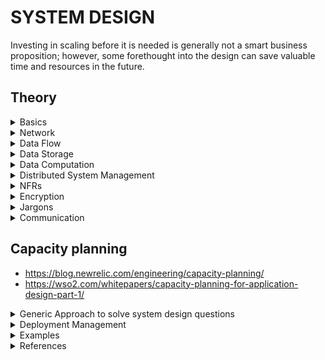 # SYSTEM DESIGN

Investing in scaling before it is needed is generally not a smart business proposition; however, some forethought into the design can save valuable time and resources in the future.

## Theory

<details>
<summary> Basics
</summary>

### System Design Basics

- https://www.youtube.com/watch?v=uaD8ugY9C_c : How to prepare for System Design Interview | 4 Essential Tips

- https://www.cronj.com/blog/system-designing-basics/ : system design basics

- https://coursehunters.online/t/educative-io-design-gurus-grokking-the-system-design-interview-part-5/584 : Detailed overview of all the jargons   

- https://www.freecodecamp.org/news/systems-design-for-interviews/amp/

- https://lethain.com/introduction-to-architecting-systems-for-scale/

- https://github.com/donnemartin/system-design-primer#system-design-topics-start-here : system design prep github page, by a FB SE (*****)

- https://tianpan.co/notes/2016-02-13-crack-the-system-design-interview : Crack the System Design Interview




### Key Characteristics of Distributed Systems

- https://www.youtube.com/watch?v=Y6Ev8GIlbxc : Distributed Systems in One Lesson by Tim Berglund

- https://learning.oreilly.com/videos/distributed-systems-in/9781491924914 : Distributed Systems in One Lesson

#### Scaling

- http://highscalability.com/blog/2010/12/1/8-commonly-used-scalable-system-design-patterns.html

- http://highscalability.com/blog/2010/11/24/great-introductory-video-on-scalability-from-harvard-compute.html

- https://www.lecloud.net/search/scalability

- http://highscalability.com/blog/2012/9/19/the-4-building-blocks-of-architecting-systems-for-scale.html

- https://www.youtube.com/watch?v=-W9F__D3oY4 : CS75 (Summer 2012) Lecture 9 Scalability Harvard Web Development David Malan



</details>

<details>
<summary> Network
</summary>

### OSI Model

- https://www.youtube.com/watch?v=vv4y_uOneC0

### Content Delivery Network
A CDN is a third-party service that acts like a cache for your servers. Sometimes, web applications can be slow for users in a particular region if your servers are located only in another region. A CDN has servers all around the world, meaning that the latency to a CDN's servers will almost always be far better than the latency to your servers. Two of the most popular CDNs are Cloudflare and Google Cloud CDN.

- https://www.youtube.com/watch?v=Bsq5cKkS33I : What is a Content Delivery Network (CDN)?



### DNS
Short for Domain Name System, it describes the entities and protocols involved in the translation from domain names to IP Addresses. Typically, machines make a DNS query to a well known entity which is responsible for returning the IP address (or multiple ones) of the requested domain name in the response.

- https://www.youtube.com/watch?v=JkEYOt08-rU : DNS (Domain Name System) - Explained , Types of Domain Name Servers | How DNS works | TechTerms

- https://www.youtube.com/watch?v=dh406O2v_1c : What happens when type google.com into your browser address box and hit enter?


### DMZ

- https://www.youtube.com/watch?v=dqlzQXo1wqo

In computer networks, a DMZ (demilitarized zone), also sometimes known as a perimeter network or a screened subnetwork, is a physical or logical subnet that separates an internal local area network (LAN) from other untrusted networks -- usually the internet. External-facing servers, resources and services are located in the DMZ. Therefore, they are accessible from the internet, but the rest of the internal LAN remains unreachable. This provides an additional layer of security to the LAN as it restricts a hacker's ability to directly access internal servers and data via the internet.

Any service provided to users on the public internet should be placed in the DMZ network. Some of the most common of these services include web servers and proxy servers, as well as servers for email, domain name system (DNS), File Transfer Protocol (FTP) and voice over IP (VoIP).

### NAT

- https://www.youtube.com/watch?v=FTUV0t6JaDA

Network Address Translation (NAT) is the process where a network device, usually a firewall, assigns a public address to a computer (or group of computers) inside a private network. The main use of NAT is to limit the number of public IP addresses an organization or company must use, for both economy and security purposes.

The most common form of network translation involves a large private network using addresses in a private range (10.0.0.0 to 10.255.255.255, 172.16.0.0 to 172.31.255.255, or 192.168.0 0 to 192.168.255.255). The private addressing scheme works well for computers that only have to access resources inside the network, like workstations needing access to file servers and printers. Routers inside the private network can route traffic between private addresses with no trouble. However, to access resources outside the network, like the Internet, these computers have to have a public address in order for responses to their requests to return to them. This is where NAT comes into play.

- https://whatismyipaddress.com/nat

</details>


<details>
<summary> Data Flow
</summary>

### Load Balancing

A type of reverse proxy that distributes traffic across servers. Load balancers can be found in many parts of a system, from the DNS layer all the way to the database layer.

- https://www.youtube.com/watch?v=7LMaAVwZE2c : Load Balancing | What are Load Balancers?

- https://www.educative.io/courses/grokking-the-system-design-interview/3jEwl04BL7Q 

#### Algos
- https://www.youtube.com/watch?v=iqOTT7_7qXY

- Round Robin
- weighted round robin : u have to provide the weight of each server
- Least connections
- Weighted Least connections
- Random

#### L3

- To distribute between different data centres.

#### L4
- https://www.nginx.com/resources/glossary/layer-4-load-balancing/

- For Internet traffic specifically, a Layer 4 load balancer bases the load-balancing decision on the source and destination IP addresses and ports recorded in the packet header, without considering the contents of the packet.

#### L7
- Layer 7 load balancers base their routing decisions on various characteristics of the HTTP header and on the actual contents of the message, such as the URL, the type of data (text, video, graphics), or information in a cookie.
- They serve as reverse proxy

- https://www.nginx.com/resources/glossary/layer-7-load-balancing/


#### Two-Tier Load Balancing Scheme

### Proxies

#### Forward Proxy

A server that sits between a client and servers and acts on behalf of the client, typically used to mask the client's identity (IP address). Note that forward proxies are often referred to as just proxies.

- https://www.youtube.com/watch?v=ozhe__GdWC8&t=241s : Proxy vs. Reverse Proxy (Explained by Example)


#### Reverse Proxy
A server that sits between clients and servers and acts on behalf of the servers, typically used for logging, load balancing, or caching.

In computer networks, a reverse proxy is a type of proxy server that retrieves resources on behalf of a client from one or more servers. These resources are then returned to the client, appearing as if they originated from the proxy server itself. Unlike a forward proxy, which is an intermediary for its associated clients to contact any server, a reverse proxy is an intermediary for its associated servers to be contacted by any client. In other words, a proxy acts on behalf of the client(s), while a reverse proxy acts on behalf of the server(s).


- https://www.youtube.com/watch?v=S8J2fkN2FeI : Load Balancer vs Reverse Proxy (Explained by Example)


### API Gateway 

- https://microservices.io/patterns/apigateway.html
- https://www.youtube.com/watch?v=vHQqQBYJtLI

**Functionalities provided by API Gateway**

- Security : Authentication & Authorization
- Routing
- Protocol Translation
- Audit

- It acts as the single entryway into a system allowing multiple APIs or microservices to act cohesively and provide a uniform experience to the user. 
- The most important role the API gateway plays is ensuring reliable processing of every API call.

![API GW](https://github.com/himkak/notes/blob/master/SystemDesign/ApiGw.png)

**Problems it solves**
- How to support different clients
	- Different clients need different data
	- Network performance is different for different types of clients
- The number of service instances and their locations (host+port) changes dynamically
- Services might use a diverse set of protocols, some of which might not be web friendly

**Solution**
- Translates from a “standard” public web-friendly API protocol to whatever protocols are used internally
- Simplifies the client by moving logic for calling multiple services from the client to API gateway
- Insulates the clients from how the application is partitioned into microservices
- Insulates the clients from the problem of determining the locations of service instances
- Provides the optimal API for each client

#### ZUUL API GATEWAY

- https://www.youtube.com/watch?v=sPgwbt7iREk


### Streaming
In networking, it usually refers to the act of continuously getting a feed of information from a server by keeping an open connection between the two machines or processes.




</details>

<details>
<summary> Data Storage
</summary>

# Data Storage

### SAN

A Storage Area Network (SAN) is a specialized, high-speed network that provides block-level network access to storage. SANs are typically composed of hosts, switches, storage elements, and storage devices that are interconnected using a variety of technologies, topologies, and protocols. SANs may also span multiple sites.

A SAN presents storage devices to a host such that the storage appears to be locally attached. This simplified presentation of storage to a host is accomplished through the use of different types of virtualization.

### SSD & HD

https://www.crucial.com/articles/about-ssd/ssd-vs-hdd#

- ssd : Solid State Drive

## Relational DB

### Federation

Federation (or functional partitioning) splits up databases by function. For example, instead of a single, monolithic database, you could have three databases: forums, users, and products, resulting in less read and write traffic to each database and therefore less replication lag. Smaller databases result in more data that can fit in memory, which in turn results in more cache hits due to improved cache locality. With no single central master serializing writes you can write in parallel, increasing throughput.

### Indexes

### Redundancy and Replication

### SQL vs. NoSQL

### CAP Theorem
Stands for Consistency, Availability, Partition tolerance. In a nutshell, this theorem states that any distributed system can only achieve 2 of these 3 properties. Furthermore, since almost all useful systems do have network-partition tolerance, it's generally boiled down to: Consistency vs. Availability; pick one.

One thing to keep in mind is that some levels of consistency are still achievable with high availability, but strong consistency is much harder.


http://ksat.me/a-plain-english-introduction-to-cap-theorem in layman terms by comparing with real world

- https://codahale.com/you-cant-sacrifice-partition-tolerance/

### PACELC

- https://pusher.com/sessions/meetup/the-realtime-guild/realtime-ish-shared-state-latency-vs-consistency 
- https://pbs.twimg.com/media/D850vcJUIAA1Ygy.jpg 

### Sharding Relational DB

- https://www.citusdata.com/blog/2017/08/09/principles-of-sharding-for-relational-databases/


## NoSql DBs

- https://www.youtube.com/watch?v=qI_g07C_Q5I


### Consistent Hashing  

Problem : In a distributed system, when we add or remove servers. If we use hashing, hasd-code to identify the server, the hash-code of all the data will change, when we add or remove server.

A type of hashing that minimizes the number of keys that need to be remapped when a hash table gets resized. It's often used by load balancers to distribute traffic to servers; it minimizes the number of requests that get forwarded to different servers when new servers are added or when existing servers are brought down.

- https://www.youtube.com/watch?v=tHEyzVbl4bg

- https://www.youtube.com/watch?v=UU_JG8Uujvo 

- https://www.toptal.com/big-data/consistent-hashing   

- https://www.ably.io/blog/implementing-efficient-consistent-hashing   

- https://www.youtube.com/watch?v=QWeO2OB40VY&list=PLq9MXGH7Fkt-2j8wwR2hUeTlSoFiGQDsJ&index=5&t=13s

- https://en.wikipedia.org/wiki/Category:Hashing

- https://www.youtube.com/watch?v=apHAqUG3Pi8

- https://medium.com/system-design-blog/consistent-hashing-b9134c8a9062

- http://tom-e-white.com/2007/11/consistent-hashing.html : also contains sample implementation, using TreeMap

- https://www.ably.io/blog/implementing-efficient-consistent-hashing/


### Caching 

#### Redis

- https://github.com/himkak/notes/tree/master/Redis 

#### Cache Eviction Policy

##### LRU
The backing data structure is : HashMap for get, put and delete in O(1), backed by doubly linked list to maintain the priority order to identify the least recently used entity.
- https://www.youtube.com/watch?v=DUbEgNw-F9c (video)(Bit of distributed cache more of LRU)
- https://www.youtube.com/watch?v=S6IfqDXWa10&t=585s (video)
- https://www.learn4master.com/data-structures/hashtable/leetcode-lru-cache-solution-in-java (Implementation in java)
- https://www.quora.com/How-are-linked-lists-good-for-LRU-caches
##### TTL

#### Distributed Cache

**MemCached**


### Data Partitioning


#### Cassandra
- https://github.com/himkak/notes/blob/master/DB/cassandra/Cassandra.md

- https://docs.datastax.com/en/archived/cassandra/3.0/cassandra/architecture/archTOC.html

#### HBase

- good for big data (TBs or PBs)
- good for random reads and writes

- https://www.youtube.com/watch?v=hs8QnQvwyCM
- https://www.youtube.com/watch?v=2Ci_QxJ1kiE
- https://www.youtube.com/watch?v=VRD775iqAko

### Graph DB

- Alternative to rest or replacament of REST
- provides bi-directional streaming
- 

#### Neo4j

- https://neo4j.com/graphacademy/online-training/introduction-to-neo4j/part-1/


### Time series Database

**Key features**
- Data is immutable. Once the data is inserted, it will not be changed
- Query is done on time range. In comparison to relational db where query is done on match basis (which might be using indexes). So relational DB doesnt fits well for managing time series database.
- Every row in timeseries DB represents a time window

- https://www.youtube.com/watch?v=HB9bG3Qcvq8 : What is a Time Series Database?
- https://www.youtube.com/watch?v=SgD3RD2Shg4 : Time Series Databases in the Upside-down Internet 

- 

### Event Store
- Databse optimized for storing events

### Comparison of Databases

- https://www.youtube.com/watch?v=QlqylUeqeis : Cassandra vs MongoDB vs HBase | Difference Between Popular NoSQL Databases | Edureka

- https://www.youtube.com/watch?v=v5e_PasMdXc : How to Choose the Right Database? - MongoDB, Cassandra, MySQL, HBase - Frank Kane
	- If I have huge amount of data and want to scale in future, then go for NoSql
	- If My Data is not very much organized, then Go for NoSql.
	
![Which DB to prefer](https://github.com/himkak/notes/blob/master/SystemDesign/WhichDbToPrefer.png)

- https://www.youtube.com/watch?v=KWOSGVtHWqA : AWS re:Invent 2017: [REPEAT] Which Database to Use When? (DAT310-R)


### Polyglot persistence
- Polyglot persistence is the concept of using different data storage technologies to handle different data storage needs within a given enterprise and even software application.

#### Points to be considered to decide the Database

- shape

![Data shape](https://github.com/himkak/notes/blob/master/SystemDesign/DB_Consideration_Shape.PNG)

- size

![Data size](https://github.com/himkak/notes/blob/master/SystemDesign/DB_Consideration_Size.PNG)

- computational requirements for the data

![Data compute](https://github.com/himkak/notes/blob/master/SystemDesign/DB_Consideration_Compute.PNG)

- 
![DB types with behaviour](https://github.com/himkak/notes/blob/master/SystemDesign/DbTypesWithBehaviour.PNG)

- 
![Relational DBs behaviour](https://github.com/himkak/notes/blob/master/SystemDesign/RelationalDbsBehaviour.PNG)

### Database Lock

### Searching

- https://www.youtube.com/watch?v=KyCYyoGusqs

#### Inverted / reverese index
- https://www.geeksforgeeks.org/inverted-index/

#### Elastic Search

- uses apache lucene

### Transations

#### Relational DB

##### ACID Transaction 
A type of database transaction that has four important properties:

**Atomicity**: The operations that constitute the transaction will either all succeed or all fail. There is no in-between state.  
**Consistency**: The transaction cannot bring the database to an invalid state. After the transaction is committed or rolled back, the rules for each record will still apply, and all future transactions will see the effect of the transaction. Also named Strong Consistency.  
**Isolation**: The execution of multiple transactions concurrently will have the same effect as if they had been executed sequentially.  
**Durability**: Any committed transaction is written to non-volatile storage. It will not be undone by a crash, power loss, or network partition.  



#### Distributed Transactions


#### 2 Phase Commit

- https://codahale.com/you-cant-sacrifice-partition-tolerance/

- https://stackoverflow.com/questions/7389382/two-phase-commit

### OLAP

### OLTP

### Sharding
Sometimes called data partitioning, sharding is the act of splitting a database into two or more pieces called shards and is typically done to increase the throughput of your database. Popular sharding strategies include:

Sharding based on a client's region
Sharding based on the type of data (e.g: user data gets stored in one shard, payments data gets stored in another shard)
Sharding based on the hash of a column (only for structured data)

### AWS S3

</details>

<details>
<summary> Data Computation
</summary>

### MapReduce
A popular framework for data processing at a very large scale by splitting the work into as many sub-tasks as needed and processing those in parallel on a big cluster of machines. It is comprised of 2 main steps: Map and Reduce. The map step takes the input and its output will further get passed onto reducers. The output of the reducers get concatenated into the final result.

### Async processing

</details>


<details>
<summary> Distributed System Management
</summary>

# Distributed System Management

### Leader Election
The process by which nodes in a cluster (for instance, servers in a set of servers) elect a so-called "leader" amongst them, responsible for the primary operations of the service that these nodes support. When correctly implemented, leader election guarantees that all nodes in the cluster know which one is the leader at any given time and can elect a new leader if the leader dies for whatever reason.

### Consensus Algorithm
A type of complex algorithms used to have multiple entities agree on a single data value, like who the "leader" is amongst a group of machines. Two popular consensus algorithms are Paxos and Raft.

### ZooKeeper
ZooKeeper is a strongly consistent, highly available key-value store. It's often used to store important configuration or to perform leader election.



</details>

<details>
<summary> NFRs
</summary>

# NFRs

### Monitoring 

#### APIs 

### Fault tolerant 

### Latency
The time it takes for a certain operation to complete in a system. Most often this measure is a time duration, like milliseconds or seconds. 



</details>




<details>
<summary> Encryption
</summary>

## Encryption

### SHA
Short for "Secure Hash Algorithms", the SHA is a collection of cryptographic hash functions used in the industry. These days, SHA-3 is a popular choice to use in a system.


</details>


<details>
<summary> Jargons
</summary>

### SLA
Short for "service-level agreement", an SLA is a collection of guarantees given to a customer by a service provider. SLAs typically make guarantees on a system's availability, amongst other things. SLAs are made up of one or multiple SLOs.

### SLO
Short for "service-level objective", an SLO is a guarantee given to a customer by a service provider. SLOs typically make guarantees on a system's availability, amongst other things. SLOs constitute an SLA.

</details>


<details>
<summary> Communication
</summary>

### Long-Polling vs WebSockets vs Server-Sent Events

- https://www.educative.io/courses/grokking-the-system-design-interview/gx7wZzWn5Vj

### Polling
The act of fetching a resource or piece of data regularly at an interval to make sure your data is not too stale.


#### JMS 	

### Eventing System


### Kafka

- https://github.com/himkak/notes/tree/master/Kafka 


### HTTP Security Authentication Authorization

- https://app.pluralsight.com/library/courses/oauth2-json-web-tokens-openid-connect-introduction/table-of-contents?aid=7010a000002BWq6AAG : oauth2, jwt, openId

- https://app.pluralsight.com/library/courses/web-security-owasp-top10-big-picture/table-of-contents : owasp top 10

#### JWT
https://www.youtube.com/watch?v=soGRyl9ztjI   (Introduction: what is session token, issues with session token and session-id, what is jwt token oh high level and how it solves the issue)  
https://www.youtube.com/watch?v=_XbXkVdoG_0    (JWT structure)   

#### OAUTH  
Used to access a resource via service on behalf of the owner of the resource.  
https://www.youtube.com/watch?v=3pZ3Nh8tgTE   


### HTTP

- https://app.pluralsight.com/library/courses/xhttp-fund/table-of-contents

#### Methods

An **idempotent** HTTP method is a HTTP method that can be called many times without different outcomes. It would not matter if the method is called only once, or ten times over. The result should be the same. 


**POST**

The HTTP POST method sends data to the server. The type of the body of the request is indicated by the Content-Type header.

The difference between PUT and POST is that PUT is idempotent: calling it once or several times successively has the same effect (that is no side effect), where successive identical POST may have additional effects, like passing an order several times.

**PUT**

The HTTP PUT request method creates a new resource or replaces a representation of the target resource with the request payload.

The difference between PUT and POST is that **PUT is idempotent**: calling it once or several times successively has the same effect (that is no side effect), where successive identical POST may have additional effects, like passing an order several times.

Request has body :	Yes
Successful response has body "	No
Safe "	No
Idempotent :	Yes
Cacheable :	No
Allowed in HTML forms :	No

**PATCH**  
The HTTP PATCH request method applies partial modifications to a resource.
The HTTP PUT method only allows complete replacement of a document. Unlike PUT, PATCH is not idempotent, meaning successive identical patch requests may have different effects. 

Request has body :	Yes
Successful response has body :	Yes
Safe :	No
Idempotent : No
Cacheable :	No
Allowed in HTML forms :	No

https://developer.mozilla.org/en-US/docs/Web/HTTP/Methods/PATCH

#### REST

- https://app.pluralsight.com/library/courses/designing-restful-web-apis/table-of-contents : Designing RESTful Web APIs

**Richardson Maturity Model**
Level 0 - The swarm of POX : using HTTP as a transport system for remote interactions
Level 1 - Resources  
Level 2 - HTTP Verbs   
Level 3 - Hypermedia Controls  

![Rchardson Maturity Model](https://github.com/himkak/notes/blob/master/SystemDesign/Http_RichardsonMaturityModel.png)

- https://martinfowler.com/articles/richardsonMaturityModel.html

- https://restfulapi.net/resource-naming/

- https://pages.apigee.com/rs/351-WXY-166/images/Web-design-the-missing-link-ebook-2016-11.pdf

##### Rest Best practises

- Use nouns to represent resources
- Use forward slash (/) to indicate hierarchical relationships
- Do not use trailing forward slash (/) in URIs
- Use hyphens (-) to improve the readability of URIs
- Do not use underscores ( _ )
- Use lowercase letters in URIs
- Never use CRUD function names in URIs
- Use query component to filter URI collection
- resources archetype can be divided into 4 types :
	document : 
			A document resource is a singular concept that is akin to an object instance or database record
			Use “singular” name to denote document resource archetype.

				http://api.example.com/device-management/managed-devices/{device-id}
				http://api.example.com/user-management/users/{id}
				http://api.example.com/user-management/users/admin
	collection :
			A collection resource is a server-managed directory of resources.
			Use “plural” name to denote collection resource archetype.

			http://api.example.com/device-management/managed-devices
			http://api.example.com/user-management/users
			http://api.example.com/user-management/users/{id}/accounts
	store :
			A store is a client-managed resource repository. A store resource lets an API client put resources in, get them back out, and decide when to delete them
			Use “plural” name to denote store resource archetype.

			http://api.example.com/song-management/users/{id}/playlists
	controller :
			A controller resource models a procedural concept. Controller resources are like executable functions, with parameters and return values; inputs and outputs.
			Use “verb” to denote controller archetype.

			http://api.example.com/cart-management/users/{id}/cart/checkout
			http://api.example.com/song-management/users/{id}/playlist/play



### GRPC

- https://www.youtube.com/watch?v=X9N2MP7D6i0

### AVRO RPC

### TCP

### UDP

### WebSockets

- https://www.youtube.com/watch?v=i5OVcTdt_OU : What are WebSockets | How is it different from HTTP?


</details>


## Capacity planning
- https://blog.newrelic.com/engineering/capacity-planning/
- https://wso2.com/whitepapers/capacity-planning-for-application-design-part-1/




<details>
<summary> Generic Approach to solve system design questions
</summary>

## How to approach a problem

1. **Requirement Gathering**	:
	- Define the scope of the problem
	- Clarify and agree on the scope of the system
	- User cases (description of sequences of events that, taken together, lead to a system doing something useful)
		- Who is going to use it?
		- How are they going to use it?
	- Constraints
		- Mainly identify traffic and data handling constraints at scale.
		- Scale of the system such as requests per second, requests types, data written per second, data read per second)
		- Special system requirements such as multi-threading, read or write oriented.

2. **Identify the high level components**
	- Define their domain


2. **System interface definition** : Identify the APIs to be exposed		


3. **Back-of-the-envelope capacity estimation** : 		
		estimate the scale of the system you’re going to design.		
		How much storage would we need?		
		What network bandwidth usage are we expecting?		
		
		
4. **Defining the data model**
		Which database system should we use? Would NoSQL like Cassandra best fits our needs, or we should use MySQL-like solution.
		
5.	**Identify the data storage system**:  
		Points to be considered :  
			- If the data is for premanemnt storage or temporary ? If temporary then we can prefer any cache.  
			- If cache, what will be the eviction policy ?  
			- What data structure required to store the data ?  
			- What all operations will be performed on the data ?  
			- Amount of data  
			- Will data increase in future ? Is horizontal scalability required for the data to store ?  
			- What is the TPS to support  
			- How much latency is allowed  
			- Will reads be consistent or eventual consistent  
			- Availability ? is 100% availability of data required ?  
						
						
6. **High-level design**  
		Draw a block diagram with 5–6 boxes representing core components of your system. You should identify enough components that are needed to solve the actual problem from end-to-end.
7. **Detailed design for selected components**  
		- If we’ll be storing a huge amount of data, how should we partition our data to distribute it to multiple databases?  
		- How much and at which layer should we introduce cache to speed things up?  
		- What components need better load balancing?  
8. **Identifying and resolving bottlenecks**  
		- Is there any single point of failure in our system? What are we doing to mitigate it?  
		- Do we’ve enough replicas of the data so that if we lose a few servers, we can still serve our users?  
		- Similarly, do we’ve enough copies of different services running, such that a few failures will not cause total system shutdown?  
		- How are we monitoring the performance of our service? Do we get alerts whenever critical components fail or their performance degrades?  
		
### Points to take care while designing a distributed system
- fault tolerant

</details>

<details>
<summary> Deployment Management
</summary>

### Docker

### Kubernetes

### Jenkins

### AWS Lambda

### Canary Deployment

- https://www.youtube.com/watch?v=3IJ5ko8jSIA&list=WL&index=90

### Blue Green Deployment

### AB Testing

- https://www.youtube.com/watch?v=zFMgpxG-chM



</details>

<details>
<summary> Examples
</summary>


### design a short URL system 

- https://github.com/himkak/notes/blob/master/SystemDesign/tinyUrl.md

### Designing Typeahead Suggestion



### design chrome autocompletion

### Chat Applications 

- https://github.com/himkak/notes/blob/master/SystemDesign/WhatsApp.md

### Notification
- GCM (Google Cloud Messaging) server is used to send notification to apps
- XMPP protocol is used

### Video Streaming

#### Netflix

- https://github.com/himkak/notes/blob/master/SystemDesign/netflix.md

#### youtube

- http://blog.gainlo.co/index.php/2016/10/22/design-youtube-part/

- http://blog.gainlo.co/index.php/2016/11/04/design-youtube-part-ii/


### Ride Sharing like Uber

- https://www.youtube.com/watch?v=NOHQ15lwHKY : Uber System Design | Design Ride-Hailing Application | System Design Interview



### Social Media

#### facebook

- http://highscalability.com/blog/category/facebook

- http://highscalability.com/blog/2015/11/14/how-facebooks-safety-check-works.html

- http://highscalability.com/blog/2010/8/2/7-scaling-strategies-facebook-used-to-grow-to-500-million-us.html

#### Twitter

- http://highscalability.com/scaling-twitter-making-twitter-10000-percent-faster

- https://blog.twitter.com/engineering/en_us.html

#### Instagram

- https://www.youtube.com/watch?v=da7mdMz0g0g : Instagram System Design | Design Photo-Sharing Application | System Design Interview
- https://techtakshila.com/system-design-interview/chapter-1


### Ticket booking system

#### Expedia

#### MakeMyTrip

### TIme Series

#### FitBit

### E-Commerce

- http://blog.gainlo.co/index.php/2016/08/22/design-ecommerce-website-part/

- http://blog.gainlo.co/index.php/2016/08/28/design-ecommerce-website-part-ii/

#### Amazon

- http://highscalability.com/amazon-architecture





### Distributed cache

- https://www.youtube.com/watch?v=U3RkDLtS7uY

### Web Crawler

- https://github.com/donnemartin/system-design-primer/tree/master/solutions/system_design/web_crawler
- http://blog.gainlo.co/index.php/2016/06/29/build-web-crawler/
- http://blog.gainlo.co/index.php/2016/06/29/build-web-crawler/
- http://infolab.stanford.edu/~olston/publications/crawling_survey.pdf
- https://medium.com/@morefree7/design-a-distributed-web-crawler-f67a8ebb8336

- https://github.com/himkak/library/blob/master/system%20design/GrokkingTheSystemDesign_Educative_Designing%20a%20Web%20Crawler.pdf
- https://www.youtube.com/watch?v=BKZxZwUgL3Y
- https://medium.com/@morefree7/design-a-distributed-web-crawler-f67a8ebb8336

### Search Engine

#### Google

- http://highscalability.com/google-architecture

- https://www.youtube.com/watch?v=KyCYyoGusqs


### key value store

- http://blog.gainlo.co/index.php/2016/06/14/design-a-key-value-store-part-i/
- http://blog.gainlo.co/index.php/2016/06/21/design-key-value-store-part-ii/

### Garbage collection system

- http://blog.gainlo.co/index.php/2016/07/25/design-a-garbage-collection-system-part-i/

- http://blog.gainlo.co/index.php/2016/08/08/design-garbage-collection-system-part-ii/

### Dropbox

- http://blog.gainlo.co/index.php/2016/09/12/dropbox-interview-design-hit-counter/

### Rate limiting

- https://www.ably.io/blog/distributed-rate-limiting-scale-your-platform/
	
	
### Auto Suggest System

- use trie data structure. Every suggestion node will also have score and we will show the result sorted.
- To improvize it, save the suggestions in each node
- To improvize more create a hashMap, with prefix <-> suggestions
- https://www.youtube.com/watch?v=xrYTjaK5QVM

</details>




<details>
<summary> References
</summary>



## References:

- https://drive.google.com/drive/folders/1OOM9DvWK3uWrlC-itxycbYroDS439Fhv : system design from algo-expert...
- https://drive.google.com/drive/u/0/folders/1nDXkIzCQ1KQ2DnovRqSkMOTwmLzXA5iX : system design foundation...

- https://github.com/donnemartin/system-design-primer/tree/master/solutions/object_oriented_design : sample oops problem

- https://github.com/donnemartin/system-design-primer/tree/master/solutions/system_design : sample system design problems

- https://www.pramp.com/ : practise system design questions with mock interview

- https://hackernoon.com/anatomy-of-a-system-design-interview-4cb57d75a53f  : high level steps to approach a problem   

- https://coursehunters.online/t/systems-design-fundamentals-glossary/2977 : Contains the glossary of the keywords used by architects    

- https://www.youtube.com/channel/UCn1XnDWhsLS5URXTi5wtFTA?view_as=subscriber : vidoes on designing system   

- https://github.com/binhnguyennus/awesome-scalability

- https://techtakshila.com/system-design/chapter-1



- https://medium.com/javarevisited/top-5-courses-to-learn-software-architecture-in-2020-best-of-lot-5d34ebc52e9



- https://www.coursera.org/learn/software-architecture?ranMID=40328&ranEAID=JVFxdTr9V80&ranSiteID=JVFxdTr9V80-w0sDNc1Z52m5QrxY66y1jg&siteID=JVFxdTr9V80-w0sDNc1Z52m5QrxY66y1jg&utm_content=10&utm_medium=partners&utm_source=linkshare&utm_campaign=JVFxdTr9V80 : Software Architecture

- https://app.pluralsight.com/library/courses/developer-to-architect/table-of-contents?aid=7010a000001xAKZAA2 : Developer to Architect

- https://www.developertoarchitect.com/ : developer to architect

- https://app.pluralsight.com/library/courses/clean-architecture-patterns-practices-principles/table-of-contents?aid=7010a000001xAKZAA2 : Clean Architecture: Patterns, Practices, and Principles

- https://www.quora.com/q/naiehxlhbpjhhons?q=system%20design

- http://highscalability.com/all-time-favorites/

### TODO

- https://learning.oreilly.com/videos/software-architecture-fundamentals/9781491901144

- https://www.coursera.org/specializations/software-design-architecture

- https://gist.github.com/vasanthk/485d1c25737e8e72759f : System Design Cheatsheet

- https://github.com/himkak/library/tree/master/system%20design : Grokking the system design

- https://hackernoon.com/10-tips-for-using-diagrams-to-ace-the-system-design-interview-906p3609 

- How to reach the numbers for NFRs



#### GCP

- https://learning.oreilly.com/videos/gcp-complete-google/9781788999519
- https://app.pluralsight.com/library/courses/google-cloud-platform-fundamentals/table-of-contents

#### AWS

- https://app.pluralsight.com/paths/certificate/aws-certified-solutions-architect-associate

- https://www.udemy.com/course/amazon-web-services-aws/learn/lecture/5813770#overview

- https://www.udemy.com/course/aws-concepts/?LSNPUBID=JVFxdTr9V80&ranEAID=JVFxdTr9V80&ranMID=39197&ranSiteID=JVFxdTr9V80-AyFAtfbQsNYJ4TdCqktsLg

- https://drive.google.com/drive/folders/10sNkyxwWbpKcQW8sydv1U9z-2-g4g6Af 

### Google System Design Interview Prep Refs

- https://www.youtube.com/watch?v=Gg318hR5JY0 : Prepare for Your Google Interview: Systems Design


### Big organizations Engineering blogs

- https://dev.to/seattledataguy/11-of-the-best-engineering-blogs-2aah : 11 Of The Best Engineering Blogs To Inspire You

- https://developers.facebook.com/videos/


### Grokking the system design course

- https://coursehunters.online/t/educative-io-design-gurus-grokking-the-system-design-interview-part-1/579
- https://coursehunters.online/t/educative-io-design-gurus-grokking-the-system-design-interview-part-2/580
- https://coursehunters.online/t/educative-io-design-gurus-grokking-the-system-design-interview-part-3/581
- https://coursehunters.online/t/educative-io-design-gurus-grokking-the-system-design-interview-part-4/583
- https://coursehunters.online/t/educative-io-design-gurus-grokking-the-system-design-interview-part-5/584


### Overview of Realtime Streaming Protocols
- https://assets.ctfassets.net/3prze68gbwl1/5fKNVB8OWEC1pr7h96jnO3/d1ee79e160398554893158370269839c/overview-of-realtime-streaming-protocols.pdf

### GCP course in coursera

-  https://www.coursera.org/specializations/gcp-architecture?ranMID=40328&ranEAID=vedj0cWlu2Y&ranSiteID=vedj0cWlu2Y-8q8Xs1UPwqz6Z6XXL6MH1w&siteID=vedj0cWlu2Y-8q8Xs1UPwqz6Z6XXL6MH1w&utm_content=10&utm_medium=partners&utm_source=linkshare&utm_campaign=vedj0cWlu2Y

</details>
